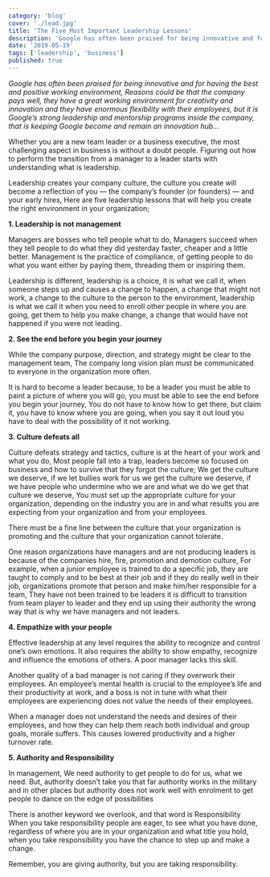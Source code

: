 ```yaml
---
category: 'blog'
cover: './lead.jpg'
title: 'The Five Most Important Leadership Lessons'
description: 'Google has often been praised for being innovative and for having the best and positive working environment...'
date: '2019-05-19'
tags: ['leadership', 'business']
published: true
---
```


_Google has often been praised for being innovative and for having the best and positive working environment, Reasons could be that the company pays well, they have a great working environment for creativity and innovation and they have enormous flexibility with their employees, but it is Google’s strong leadership and mentorship programs inside the company, that is keeping Google become and remain an innovation hub.._.

Whether you are a new team leader or a business executive, the most challenging aspect in business is without a doubt people. Figuring out how to perform the transition from a manager to a leader starts with understanding what is leadership.

Leadership creates your company culture, the culture you create will become a reflection of you — the company’s founder (or founders) — and your early hires, Here are five leadership lessons that will help you create the right environment in your organization;

**1. Leadership is not management**

Managers are bosses who tell people what to do, Managers succeed when they tell people to do what they did yesterday faster, cheaper and a little better. Management is the practice of compliance, of getting people to do what you want either by paying them, threading them or inspiring them.

Leadership is different, leadership is a choice, it is what we call it, when someone steps up and causes a change to happen, a change that might not work, a change to the culture to the person to the environment, leadership is what we call it when you need to enroll other people in where you are going, get them to help you make change, a change that would have not happened if you were not leading.


**2. See the end before you begin your journey**

While the company purpose, direction, and strategy might be clear to the management team, The company long vision plan must be communicated to everyone in the organization more often.

It is hard to become a leader because, to be a leader you must be able to paint a picture of where you will go, you must be able to see the end before you begin your journey, You do not have to know how to get there, but claim it, you have to know where you are going, when you say it out loud you have to deal with the possibility of it not working.

**3. Culture defeats all**

Culture defeats strategy and tactics, culture is at the heart of your work and what you do, Most people fall into a trap, leaders become so focused on business and how to survive that they forgot the culture; We get the culture we deserve, if we let bullies work for us we get the culture we deserve, if we have people who undermine who we are and what we do we get that culture we deserve, You must set up the appropriate culture for your organization, depending on the industry you are in and what results you are expecting from your organization and from your employees.

There must be a fine line between the culture that your organization is promoting and the culture that your organization cannot tolerate.

One reason organizations have managers and are not producing leaders is because of the companies hire, fire, promotion and demotion culture, For example, when a junior employee is trained to do a specific job, they are taught to comply and to be best at their job and if they do really well in their job, organizations promote that person and make him/her responsible for a team, They have not been trained to be leaders it is difficult to transition from team player to leader and they end up using their authority the wrong way that is why we have managers and not leaders.

**4. Empathize with your people**

Effective leadership at any level requires the ability to recognize and control one’s own emotions. It also requires the ability to show empathy, recognize and influence the emotions of others. A poor manager lacks this skill.

Another quality of a bad manager is not caring if they overwork their employees. An employee’s mental health is crucial to the employee’s life and their productivity at work, and a boss is not in tune with what their employees are experiencing does not value the needs of their employees.

When a manager does not understand the needs and desires of their employees, and how they can help them reach both individual and group goals, morale suffers. This causes lowered productivity and a higher turnover rate.

**5. Authority and Responsibility**

In management, We need authority to get people to do for us, what we need. But, authority doesn’t take you that far authority works in the military and in other places but authority does not work well with enrolment to get people to dance on the edge of possibilities

There is another keyword we overlook, and that word is Responsibility When you take responsibility people are eager, to see what you have done, regardless of where you are in your organization and what title you hold, when you take responsibility you have the chance to step up and make a change.

Remember, you are giving authority, but you are taking responsibility.


